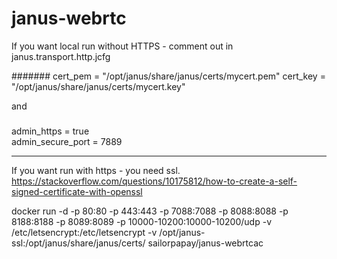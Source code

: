 # janus-webrtc
If you want local run  without HTTPS -
 comment out in janus.transport.http.jcfg
 
 
#######
 cert_pem = "/opt/janus/share/janus/certs/mycert.pem"
 cert_key = "/opt/janus/share/janus/certs/mycert.key"

 and
 
 #####

 admin_https = true					 
 admin_secure_port = 7889			 
 
 
 
 
--------------------------------------
If you want run with https - you need ssl.
https://stackoverflow.com/questions/10175812/how-to-create-a-self-signed-certificate-with-openssl

docker run -d -p 80:80 -p 443:443 -p 7088:7088 -p 8088:8088 -p 8188:8188 -p 8089:8089 -p 10000-10200:10000-10200/udp -v /etc/letsencrypt:/etc/letsencrypt -v /opt/janus-ssl:/opt/janus/share/janus/certs/ sailorpapay/janus-webrtcac
 



